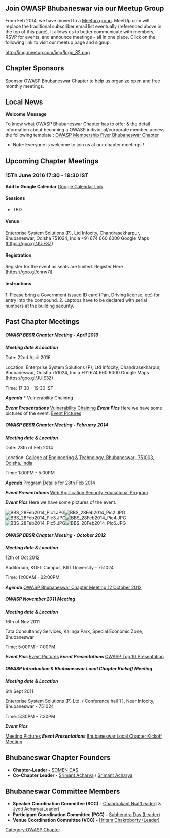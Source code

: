 ## **Join OWASP Bhubaneswar via our Meetup Group**

From Feb 2014, we have moved to a [Meetup
group](http://www.meetup.com/OWASP-Bhubaneswar/). MeetUp.com will
replace the traditional subscriber email list eventually (referenced
above in the top of this page). It allows us to better communicate with
members, RSVP for events, and announce meetings - all in one place.
Click on the following link to visit our meetup page and signup.

[<http://img.meetup.com/img/logo_82.png>](http://www.meetup.com/OWASP-Bhubaneswar/?a=shareimg)

## Chapter Sponsors

Sponsor OWASP Bhubaneswar Chapter to help us organize open and free
monthly meetings.

## Local News

<b>Welcome Message</b>

To know what OWASP Bhubaneswar Chapter has to offer & the detail
information about becoming a OWASP individual/corporate member, access
the following template :
[OWASP Membership Flyer Bhubaneswar
Chapter](https://www.owasp.org/images/e/e9/Membership_Flyer_Template_Bhubaneswar.pdf)

  - Note: Everyone is welcome to join us at our chapter meetings \!

## Upcoming Chapter Meetings

### 15Th June 2016 17:30 - 19:30 IST

**Add to Google Calendar** [Google Calendar
Link](https://calendar.google.com/calendar/event?action=VIEW&eid=MHNibmtubmprNzhiZ2djMTY0OXU1Zjc0dmsgc29tZW4uZGFzQHRjcy5jb20&tok=MTkjc29tZW4uZGFzQG93YXNwLm9yZzg2ZjhkZWExNGIwMmM2MzlkMGY1NDU3ZWY5ZDBiOTdmN2Q2NWQxNmU&ctz=Asia/Calcutta&hl=en_GB)

#### **Sessions**

  - TBD

#### **Venue**

Enterprise System Solutions (P), Ltd
Infocity, Chandrasekharpur, Bhubaneswar, Odisha 751024, India
\+91 674 660 6000
Google Maps (https://goo.gl/JUlE3Z)

#### **Registration**

Register for the event as seats are limited. Register Here
(https://goo.gl/cnrw7i)

#### **Instructions**

1\. Please bring a Government issued ID card (Pan, Driving license, etc)
for entry into the compound.
2\. Laptops have to be declared with serial numbers at the building
security.

## Past Chapter Meetings

<b>

<h5>

OWASP BBSR Chapter Meeting - April 2016

</h5>

</b> <b><i>Meeting date & Location </i></b>

Date: 22nd April 2016

Location: Enterprise System Solutions (P), Ltd
Infocity, Chandrasekharpur, Bhubaneswar, Odisha 751024, India
\+91 674 660 6000
Google Maps (https://goo.gl/JUlE3Z)

Time: 17:30 - 19:30 IST

<b><i>Agenda</i></b>
\* Vulnerability Chaining

<b><i> Event Presentations</i> </b>
[Vulnerability
Chaining](https://www.owasp.org/images/1/14/OWASP_Vulnerability_Chaining_22Apr2016.pptx)
<b> <i>Event Pics</i> </b>
Here we have some pictures of the event. [Event
Pictures](https://www.owasp.org/images/3/32/BBS-22Apr2016-EventPics.zip)


<b>

<h5>

OWASP BBSR Chapter Meeting - February 2014

</h5>

</b> <b><i>Meeting date & Location </i></b>

Date: 28th of Feb 2014

Location: [College of Engineering & Technology, Bhubaneswar- 751003,
Odisha, India](http://www.cet.edu.in/contact_us.php)

Time: 1:00PM - 5:00PM

<b><i>Agenda</i></b>
[Program Details for 28th
Feb 2014](https://www.owasp.org/images/7/73/OWASP_Application_Security_Education_Program_Agenda_Feb2014.pdf)

<b><i> Event Presentations</i> </b>
[Web Application Security Educational
Program](https://www.owasp.org/images/6/62/WebApplicationSecurity_Educational_Program.pdf)

<b> <i>Event Pics</i> </b>
Here we have some pictures of the event.

![BBS_28Feb2014_Pic1.JPG](BBS_28Feb2014_Pic1.JPG
"BBS_28Feb2014_Pic1.JPG")![BBS_28Feb2014_Pic2.JPG](BBS_28Feb2014_Pic2.JPG
"BBS_28Feb2014_Pic2.JPG")
![BBS_28Feb2014_Pic3.JPG](BBS_28Feb2014_Pic3.JPG
"BBS_28Feb2014_Pic3.JPG")![BBS_28Feb2014_Pic4.JPG](BBS_28Feb2014_Pic4.JPG
"BBS_28Feb2014_Pic4.JPG")
![BBS_28Feb2014_Pic5.JPG](BBS_28Feb2014_Pic5.JPG
"BBS_28Feb2014_Pic5.JPG")![BBS_28Feb2014_Pic6.JPG](BBS_28Feb2014_Pic6.JPG
"BBS_28Feb2014_Pic6.JPG")



<b>

<h5>

OWASP BBSR Chapter Meeting - October 2012

</h5>

</b> <b><i>Meeting date & Location </i></b>

12th of Oct 2012

Auditorium, KOEL Campus, KIIT University - 751024

Time: 11:00AM - 02:00PM

<b><i>Agenda</i></b>
[OWASP Bhubaneswar Chapter Meeting 12
October 2012](https://www.owasp.org/images/0/04/OWASP_BBSR_Chapter_Meeting_-_Agenda_for_12th_October_2012.pdf)

<b>

<h5>

OWASP November 2011 Meeting

</h5>

</b> <b><i> Meeting date & Location </i></b>

16th of Nov 2011

Tata Consultancy Services, Kalinga Park, Special Economic Zone,
Bhubaneswar

Time: 5:00PM - 7:00PM

<b> <i>Event Pics</i> </b>
[Event
Pictures](https://www.owasp.org/images/3/33/Q3_ChapterMeet_KalingaPark_TCS_Bhubaneswar.zip)
<b><i> Event Presentations</i> </b>
[OWASP Top 10
Presentation](https://www.owasp.org/images/9/92/OWASP_Top_10_Bhubaneswar_Chapter_Meet_16Nov2011.pptx)

<b>

<h5>

OWASP Introduction & Bhubaneswar Local Chapter Kickoff Meeting

</h5>

</b> <b><i> Meeting date & Location </i></b>

6th Sept 2011

Enterprise System Solutions (P) Ltd. ( Conference hall 1 ), Near
Infocity, Bhubaneswar - 751024

Time: 5:30PM - 7:30PM

<b> <i>Event Pics</i> </b>

[Meeting
Pictures](https://www.owasp.org/images/f/fc/Local_Chapter_Meeting_Pictures.zip)
<b><i> Event Presentations</i> </b>
[Bhubaneswar Local Chapter Kickoff
Meeting](https://www.owasp.org/images/a/a0/Introduction_to_OWASP_Bhubaneswar_06092011.pptx)


## Bhubaneswar Chapter Founders

  - <b>Chapter-Leader -</b> [SOMEN DAS](mailto:somen.das\(at\)owasp.org)
  - <b>Co-Chapter Leader -</b> [Srimant
    Acharya](mailto:srimant.acharya\(at\)owasp.org) / [Srimant
    Acharya](mailto:srimant.acharya\(at\)tcs.com)

## Bhubaneswar Committee Members

  - <b>Speaker Coordination Committee (SCC) -</b>
    [Chandrakant Nial(Leader)](mailto:Chandrakant.Nial\(at\)tcs.com) &
    [Jyoti Acharya(Leader)](mailto:jyoti.racharya\(at\)tcs.com)
  - <b>Participant Coordination Committee (PCC) -</b>
    [Subhendra Das (Leader)](mailto:subhendra.d\(at\)tcs.com)
  - <b>Venue Coordination Committee (VCC) -</b>
    [Hritam Chakroborty (Leader)](mailto:hritam\(at\)esspl.com)

[Category:OWASP Chapter](Category:OWASP_Chapter "wikilink")